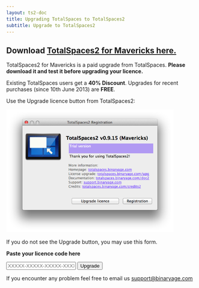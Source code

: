 ```yaml
---
layout: ts2-doc
title: Upgrading TotalSpaces to TotalSpaces2
subtitle: Upgrade to TotalSpaces2
---
```


## Download [TotalSpaces2 for Mavericks here.](http://downloads.binaryage.com/TotalSpaces2-2.0.6.zip)

TotalSpaces2 for Mavericks is a paid upgrade from TotalSpaces. **Please download it and test it before upgrading your licence.**

Existing TotalSpaces users get a **40% Discount**. Upgrades for recent purchases (since 10th June 2013) are **FREE**.

Use the Upgrade licence button from TotalSpaces2:

<img src="/images/totalspaces-upgrade-dialog.png" width="445" height="327">

If you do not see the Upgrade button, you may use this form.

**Paste your licence code here**
<form class="upgrade-form" action="http://api.binaryage.com/license/totalspaces/upgrade2">
  <input class="upgrade-input" id="lx" name="lx" type="text" placeholder="XXXXX-XXXXX-XXXXX-XXXXX-XXXXX-XXXXX-XXXXX-XXXXX">
  <input type="submit" class="upgrade-submit" value="Upgrade">
</form>

If you encounter any problem feel free to email us [support@binaryage.com](mailto:support@binaryage.com)
